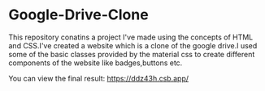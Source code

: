 # Google-Drive-Clone
This repository conatins a project I've made using the concepts of HTML and CSS.I've created a website which is a clone of the google drive.I used some of the basic classes provided by the material css to create different components of the website like badges,buttons etc.

You can view the final result: https://ddz43h.csb.app/
